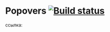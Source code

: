 # Popovers    [![Build status](https://ci.appveyor.com/api/projects/status/ettp627bod9teoiv?svg=true)](https://ci.appveyor.com/project/Tatiana-Nikonova/popovers)

ссылка: 
